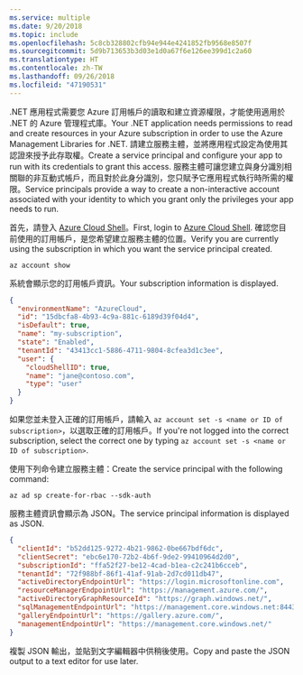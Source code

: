 ```yaml
---
ms.service: multiple
ms.date: 9/20/2018
ms.topic: include
ms.openlocfilehash: 5c8cb328802cfb94e944e4241852fb9568e8507f
ms.sourcegitcommit: 5d9b713653b3d03e1d0a67f6e126ee399d1c2a60
ms.translationtype: HT
ms.contentlocale: zh-TW
ms.lasthandoff: 09/26/2018
ms.locfileid: "47190531"
---
```

<span data-ttu-id="132fc-101">.NET 應用程式需要您 Azure 訂用帳戶的讀取和建立資源權限，才能使用適用於 .NET 的 Azure 管理程式庫。</span><span class="sxs-lookup"><span data-stu-id="132fc-101">Your .NET application needs permissions to read and create resources in your Azure subscription in order to use the Azure Management Libraries for .NET.</span></span> <span data-ttu-id="132fc-102">請建立服務主體，並將應用程式設定為使用其認證來授予此存取權。</span><span class="sxs-lookup"><span data-stu-id="132fc-102">Create a service principal and configure your app to run with its credentials to grant this access.</span></span> <span data-ttu-id="132fc-103">服務主體可讓您建立與身分識別相關聯的非互動式帳戶，而且對於此身分識別，您只賦予它應用程式執行時所需的權限。</span><span class="sxs-lookup"><span data-stu-id="132fc-103">Service principals provide a way to create a non-interactive account associated with your identity to which you grant only the privileges your app needs to run.</span></span>

<span data-ttu-id="132fc-104">首先，請登入 [Azure Cloud Shell](https://shell.azure.com/bash)。</span><span class="sxs-lookup"><span data-stu-id="132fc-104">First, login to [Azure Cloud Shell](https://shell.azure.com/bash).</span></span> <span data-ttu-id="132fc-105">確認您目前使用的訂用帳戶，是您希望建立服務主體的位置。</span><span class="sxs-lookup"><span data-stu-id="132fc-105">Verify you are currently using the subscription in which you want the service principal created.</span></span> 

```azurecli-interactive
az account show
```

<span data-ttu-id="132fc-106">系統會顯示您的訂用帳戶資訊。</span><span class="sxs-lookup"><span data-stu-id="132fc-106">Your subscription information is displayed.</span></span>

```json
{
  "environmentName": "AzureCloud",
  "id": "15dbcfa8-4b93-4c9a-881c-6189d39f04d4",
  "isDefault": true,
  "name": "my-subscription",
  "state": "Enabled",
  "tenantId": "43413cc1-5886-4711-9804-8cfea3d1c3ee",
  "user": {
    "cloudShellID": true,
    "name": "jane@contoso.com",
    "type": "user"
  }
}
```

<span data-ttu-id="132fc-107">如果您並未登入正確的訂用帳戶，請輸入 `az account set -s <name or ID of subscription>`，以選取正確的訂用帳戶。</span><span class="sxs-lookup"><span data-stu-id="132fc-107">If you're not logged into the correct subscription, select the correct one by typing `az account set -s <name or ID of subscription>`.</span></span>

<span data-ttu-id="132fc-108">使用下列命令建立服務主體：</span><span class="sxs-lookup"><span data-stu-id="132fc-108">Create the service principal with the following command:</span></span>

```azurecli-interactive
az ad sp create-for-rbac --sdk-auth
```

<span data-ttu-id="132fc-109">服務主體資訊會顯示為 JSON。</span><span class="sxs-lookup"><span data-stu-id="132fc-109">The service principal information is displayed as JSON.</span></span>

```json
{
  "clientId": "b52dd125-9272-4b21-9862-0be667bdf6dc",
  "clientSecret": "ebc6e170-72b2-4b6f-9de2-99410964d2d0",
  "subscriptionId": "ffa52f27-be12-4cad-b1ea-c2c241b6cceb",
  "tenantId": "72f988bf-86f1-41af-91ab-2d7cd011db47",
  "activeDirectoryEndpointUrl": "https://login.microsoftonline.com",
  "resourceManagerEndpointUrl": "https://management.azure.com/",
  "activeDirectoryGraphResourceId": "https://graph.windows.net/",
  "sqlManagementEndpointUrl": "https://management.core.windows.net:8443/",
  "galleryEndpointUrl": "https://gallery.azure.com/",
  "managementEndpointUrl": "https://management.core.windows.net/"
}
```

<span data-ttu-id="132fc-110">複製 JSON 輸出，並貼到文字編輯器中供稍後使用。</span><span class="sxs-lookup"><span data-stu-id="132fc-110">Copy and paste the JSON output to a text editor for use later.</span></span>
